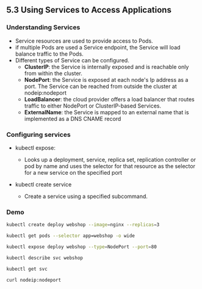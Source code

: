 ## 5.3 Using Services to Access Applications

### Understanding Services

- Service resources are used to provide access to Pods.
- if multiple Pods are used a Service endpoint, the Service will load balance traffic to the Pods.
- Different types of Service can be configured.
  - **ClusterIP**: the Service is internally exposed and is reachable only from within the cluster.
  - **NodePort**: the Service is exposed at each node's Ip address as a port. The Service can be reached from outside the cluster at nodeip:nodeport
  - **LoadBalancer**: the cloud provider offers a load balancer that routes traffic to either NodePort or ClusterIP-based Services.
  - **ExternalName**: the Service is mapped to an external name that is implemented as a DNS CNAME record

### Configuring services

- kubectl expose:
  - Looks up a deployment, service, replica set, replication controller or pod by name and uses the selector for that resource as the selector for a new service on the specified port

- kubectl create service
  - Create a service using a specified subcommand.

### Demo
```bash
kubectl create deploy webshop --image=nginx --replicas=3
```
```bash
kubectl get pods --selector app=webshop -o wide
```
```bash
kubectl expose deploy webshop --type=NodePort --port=80
```
```bash
kubectl describe svc webshop
```
```bash
kubectl get svc
```
```bash
curl nodeip:nodeport
```